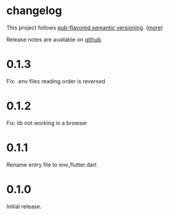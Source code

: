 # changelog

This project follows [pub-flavored semantic versioning][pub-semver]. ([more][pub-semver-readme])

Release notes are available on [github][notes].

[pub-semver]: https://www.dartlang.org/tools/pub/versioning.html#semantic-versions
[pub-semver-readme]: https://pub.dartlang.org/packages/pub_semver
[notes]: https://github.com/rajkovukovic/env_flutter/releases

# 0.1.3

Fix: .env files reading order is reversed
# 0.1.2

Fix: lib not working in a browser

# 0.1.1

Rename entry file to env_flutter.dart
# 0.1.0

Initial release.
